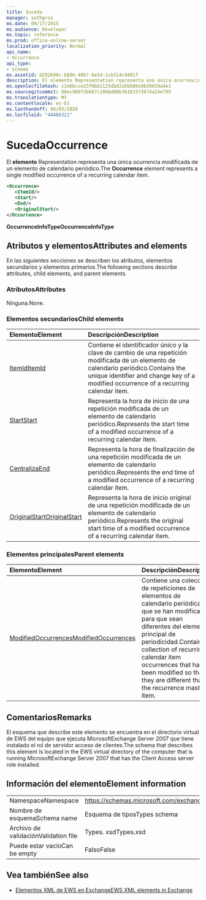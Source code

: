 ```yaml
---
title: Suceda
manager: sethgros
ms.date: 09/17/2015
ms.audience: Developer
ms.topic: reference
ms.prod: office-online-server
localization_priority: Normal
api_name:
- Occurrence
api_type:
- schema
ms.assetid: d292b99c-b896-40b7-be5d-2cb314c9481f
description: El elemento Representation representa una única ocurrencia modificada de un elemento de calendario periódico.
ms.openlocfilehash: c3a6bcce23f0bb1125dbd2a5bb86e9b20039a4e1
ms.sourcegitcommit: 88ec988f2bb67c1866d06b361615f3674a24e795
ms.translationtype: MT
ms.contentlocale: es-ES
ms.lasthandoff: 06/03/2020
ms.locfileid: "44466321"
---
```

# <a name="occurrence"></a><span data-ttu-id="bf2ed-103">Suceda</span><span class="sxs-lookup"><span data-stu-id="bf2ed-103">Occurrence</span></span>

<span data-ttu-id="bf2ed-104">El **elemento** Representation representa una única ocurrencia modificada de un elemento de calendario periódico.</span><span class="sxs-lookup"><span data-stu-id="bf2ed-104">The **Occurrence** element represents a single modified occurrence of a recurring calendar item.</span></span> 
  
```xml
<Occurrence>
   <ItemId/>
   <Start/>
   <End/>
   <OriginalStart/>
</Occurrence>
```

<span data-ttu-id="bf2ed-105">**OccurrenceInfoType**</span><span class="sxs-lookup"><span data-stu-id="bf2ed-105">**OccurrenceInfoType**</span></span>

## <a name="attributes-and-elements"></a><span data-ttu-id="bf2ed-106">Atributos y elementos</span><span class="sxs-lookup"><span data-stu-id="bf2ed-106">Attributes and elements</span></span>

<span data-ttu-id="bf2ed-107">En las siguientes secciones se describen los atributos, elementos secundarios y elementos primarios.</span><span class="sxs-lookup"><span data-stu-id="bf2ed-107">The following sections describe attributes, child elements, and parent elements.</span></span>
  
### <a name="attributes"></a><span data-ttu-id="bf2ed-108">Atributos</span><span class="sxs-lookup"><span data-stu-id="bf2ed-108">Attributes</span></span>

<span data-ttu-id="bf2ed-109">Ninguna.</span><span class="sxs-lookup"><span data-stu-id="bf2ed-109">None.</span></span>
  
### <a name="child-elements"></a><span data-ttu-id="bf2ed-110">Elementos secundarios</span><span class="sxs-lookup"><span data-stu-id="bf2ed-110">Child elements</span></span>

|<span data-ttu-id="bf2ed-111">**Elemento**</span><span class="sxs-lookup"><span data-stu-id="bf2ed-111">**Element**</span></span>|<span data-ttu-id="bf2ed-112">**Descripción**</span><span class="sxs-lookup"><span data-stu-id="bf2ed-112">**Description**</span></span>|
|:-----|:-----|
|[<span data-ttu-id="bf2ed-113">ItemId</span><span class="sxs-lookup"><span data-stu-id="bf2ed-113">ItemId</span></span>](itemid.md) <br/> |<span data-ttu-id="bf2ed-114">Contiene el identificador único y la clave de cambio de una repetición modificada de un elemento de calendario periódico.</span><span class="sxs-lookup"><span data-stu-id="bf2ed-114">Contains the unique identifier and change key of a modified occurrence of a recurring calendar item.</span></span>  <br/> |
|[<span data-ttu-id="bf2ed-115">Start</span><span class="sxs-lookup"><span data-stu-id="bf2ed-115">Start</span></span>](start.md) <br/> |<span data-ttu-id="bf2ed-116">Representa la hora de inicio de una repetición modificada de un elemento de calendario periódico.</span><span class="sxs-lookup"><span data-stu-id="bf2ed-116">Represents the start time of a modified occurrence of a recurring calendar item.</span></span>  <br/> |
|[<span data-ttu-id="bf2ed-117">Centraliza</span><span class="sxs-lookup"><span data-stu-id="bf2ed-117">End </span></span>](end-ex15websvcsotherref.md) <br/> |<span data-ttu-id="bf2ed-118">Representa la hora de finalización de una repetición modificada de un elemento de calendario periódico.</span><span class="sxs-lookup"><span data-stu-id="bf2ed-118">Represents the end time of a modified occurrence of a recurring calendar item.</span></span>  <br/> |
|[<span data-ttu-id="bf2ed-119">OriginalStart</span><span class="sxs-lookup"><span data-stu-id="bf2ed-119">OriginalStart</span></span>](originalstart.md) <br/> |<span data-ttu-id="bf2ed-120">Representa la hora de inicio original de una repetición modificada de un elemento de calendario periódico.</span><span class="sxs-lookup"><span data-stu-id="bf2ed-120">Represents the original start time of a modified occurrence of a recurring calendar item.</span></span>  <br/> |
   
### <a name="parent-elements"></a><span data-ttu-id="bf2ed-121">Elementos principales</span><span class="sxs-lookup"><span data-stu-id="bf2ed-121">Parent elements</span></span>

|<span data-ttu-id="bf2ed-122">**Elemento**</span><span class="sxs-lookup"><span data-stu-id="bf2ed-122">**Element**</span></span>|<span data-ttu-id="bf2ed-123">**Descripción**</span><span class="sxs-lookup"><span data-stu-id="bf2ed-123">**Description**</span></span>|
|:-----|:-----|
|[<span data-ttu-id="bf2ed-124">ModifiedOccurrences</span><span class="sxs-lookup"><span data-stu-id="bf2ed-124">ModifiedOccurrences</span></span>](modifiedoccurrences.md) <br/> |<span data-ttu-id="bf2ed-125">Contiene una colección de repeticiones de elementos de calendario periódicas que se han modificado para que sean diferentes del elemento principal de periodicidad.</span><span class="sxs-lookup"><span data-stu-id="bf2ed-125">Contains a collection of recurring calendar item occurrences that have been modified so that they are different than the recurrence master item.</span></span>  <br/> |
   
## <a name="remarks"></a><span data-ttu-id="bf2ed-126">Comentarios</span><span class="sxs-lookup"><span data-stu-id="bf2ed-126">Remarks</span></span>

<span data-ttu-id="bf2ed-127">El esquema que describe este elemento se encuentra en el directorio virtual de EWS del equipo que ejecuta MicrosoftExchange Server 2007 que tiene instalado el rol de servidor acceso de clientes.</span><span class="sxs-lookup"><span data-stu-id="bf2ed-127">The schema that describes this element is located in the EWS virtual directory of the computer that is running MicrosoftExchange Server 2007 that has the Client Access server role installed.</span></span>
  
## <a name="element-information"></a><span data-ttu-id="bf2ed-128">Información del elemento</span><span class="sxs-lookup"><span data-stu-id="bf2ed-128">Element information</span></span>

|||
|:-----|:-----|
|<span data-ttu-id="bf2ed-129">Namespace</span><span class="sxs-lookup"><span data-stu-id="bf2ed-129">Namespace</span></span>  <br/> |https://schemas.microsoft.com/exchange/services/2006/types  <br/> |
|<span data-ttu-id="bf2ed-130">Nombre de esquema</span><span class="sxs-lookup"><span data-stu-id="bf2ed-130">Schema name</span></span>  <br/> |<span data-ttu-id="bf2ed-131">Esquema de tipos</span><span class="sxs-lookup"><span data-stu-id="bf2ed-131">Types schema</span></span>  <br/> |
|<span data-ttu-id="bf2ed-132">Archivo de validación</span><span class="sxs-lookup"><span data-stu-id="bf2ed-132">Validation file</span></span>  <br/> |<span data-ttu-id="bf2ed-133">Types. xsd</span><span class="sxs-lookup"><span data-stu-id="bf2ed-133">Types.xsd</span></span>  <br/> |
|<span data-ttu-id="bf2ed-134">Puede estar vacío</span><span class="sxs-lookup"><span data-stu-id="bf2ed-134">Can be empty</span></span>  <br/> |<span data-ttu-id="bf2ed-135">Falso</span><span class="sxs-lookup"><span data-stu-id="bf2ed-135">False</span></span>  <br/> |
   
## <a name="see-also"></a><span data-ttu-id="bf2ed-136">Vea también</span><span class="sxs-lookup"><span data-stu-id="bf2ed-136">See also</span></span>

- [<span data-ttu-id="bf2ed-137">Elementos XML de EWS en Exchange</span><span class="sxs-lookup"><span data-stu-id="bf2ed-137">EWS XML elements in Exchange</span></span>](ews-xml-elements-in-exchange.md)


